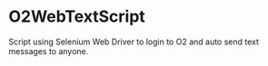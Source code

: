 # O2WebTextScript
Script using Selenium Web Driver to login to O2 and auto send text messages to anyone.
